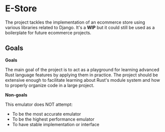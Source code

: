 # E-Store
The project tackles the implementation of an ecommerce store using various libraries related to Django. It's a **WIP** but it could still be used as a boilerplate for future ecommerce projects.

## Goals
**Goals**

The main goal of the project is to act as a playground for learning advanced Rust language features by applying them in practice. The project should be extensive enough to facilitate learning about Rust's module system and how to properly organize code in a large project.

**Non-goals**

This emulator does NOT attempt:
* To be the most accurate emulator
* To be the highest performance emulator
* To have stable implementation or interface

